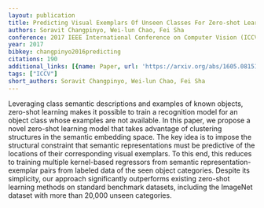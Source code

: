 ```yaml
---
layout: publication
title: Predicting Visual Exemplars Of Unseen Classes For Zero-shot Learning
authors: Soravit Changpinyo, Wei-lun Chao, Fei Sha
conference: 2017 IEEE International Conference on Computer Vision (ICCV)
year: 2017
bibkey: changpinyo2016predicting
citations: 190
additional_links: [{name: Paper, url: 'https://arxiv.org/abs/1605.08151'}]
tags: ["ICCV"]
short_authors: Soravit Changpinyo, Wei-lun Chao, Fei Sha
---
```

Leveraging class semantic descriptions and examples of known objects,
zero-shot learning makes it possible to train a recognition model for an object
class whose examples are not available. In this paper, we propose a novel
zero-shot learning model that takes advantage of clustering structures in the
semantic embedding space. The key idea is to impose the structural constraint
that semantic representations must be predictive of the locations of their
corresponding visual exemplars. To this end, this reduces to training multiple
kernel-based regressors from semantic representation-exemplar pairs from
labeled data of the seen object categories. Despite its simplicity, our
approach significantly outperforms existing zero-shot learning methods on
standard benchmark datasets, including the ImageNet dataset with more than
20,000 unseen categories.